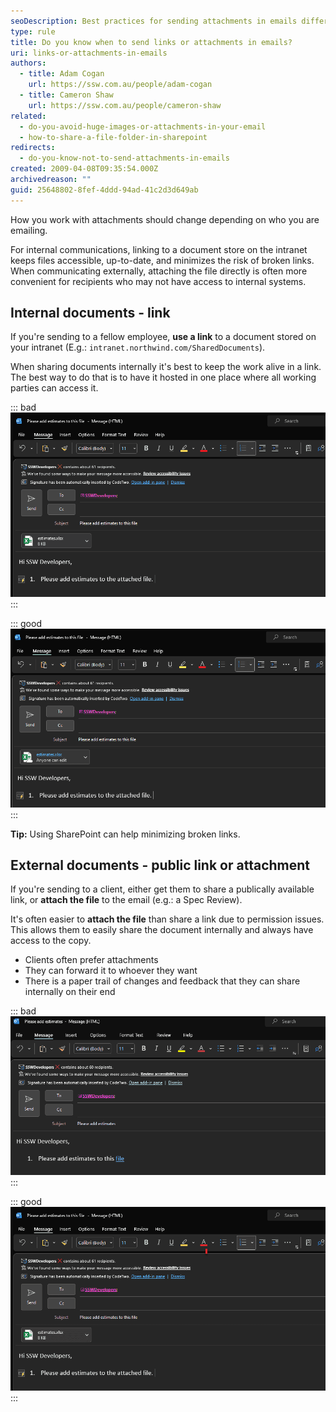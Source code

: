```yaml
---
seoDescription: Best practices for sending attachments in emails differ depending on whether you're communicating with internal or external parties. For internal communications, consider sharing links to a document store on your intranet to minimize broken links and keep the work alive.
type: rule
title: Do you know when to send links or attachments in emails?
uri: links-or-attachments-in-emails
authors:
  - title: Adam Cogan
    url: https://ssw.com.au/people/adam-cogan
  - title: Cameron Shaw
    url: https://ssw.com.au/people/cameron-shaw
related:
  - do-you-avoid-huge-images-or-attachments-in-your-email
  - how-to-share-a-file-folder-in-sharepoint
redirects:
  - do-you-know-not-to-send-attachments-in-emails
created: 2009-04-08T09:35:54.000Z
archivedreason: ""
guid: 25648802-8fef-4ddd-94ad-41c2d3d649ab
---
```


How you work with attachments should change depending on who you are emailing.

For internal communications, linking to a document store on the intranet keeps files accessible, up-to-date, and minimizes the risk of broken links. When communicating externally, attaching the file directly is often more convenient for recipients who may not have access to internal systems.

<!--endintro-->

## Internal documents - link

If you're sending to a fellow employee, **use a link** to a document stored on your intranet (E.g.: `intranet.northwind.com/SharedDocuments`).

When sharing documents internally it's best to keep the work alive in a link. The best way to do that is to have it hosted in one place where all working parties can access it.

::: bad
![Figure: Bad example - Attaching documents to emails when sending internally](bad-example-email-attachments.png)
:::

::: good
![Figure: Good example - Sharing documents in SharePoint so the team can access and work on the same document](good-example-sharepoint.png)
:::

**Tip:** Using SharePoint can help minimizing broken links.

## External documents - public link or attachment

If you're sending to a client, either get them to share a publically available link, or **attach the file** to the email (e.g.: a Spec Review).

It's often easier to **attach the file** than share a link due to permission issues. This allows them to easily share the document internally and always have access to the copy.

* Clients often prefer attachments
* They can forward it to whoever they want
* There is a paper trail of changes and feedback that they can share internally on their end

::: bad
![Figure: Bad example – Added the file as a link for external users. This requires adding them as guests to Teams, or having to make the file an anonymous link](email-bad-example.png)
:::

::: good
![Figure: Good example – Added file as an attachment for external users](email-external-good-example.png)
:::

